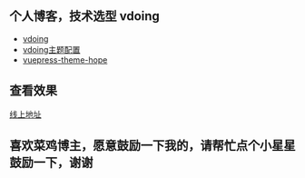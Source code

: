 ## 个人博客，技术选型 vdoing

* [vdoing](https://github.com/xugaoyi/vuepress-theme-vdoing)
* [vdoing主题配置](https://doc.xugaoyi.com/pages/52d5c3/#markdown)
* [vuepress-theme-hope](https://vuepress-theme-hope.gitee.io/v2/zh/guide/get-started/intro.html#%E4%B8%BB%E9%A2%98%E5%88%9D%E8%A1%B7)

## 查看效果

[线上地址](https://qinyuanqiblog.github.io/meimei/)

## 喜欢菜鸡博主，愿意鼓励一下我的，请帮忙点个小星星鼓励一下，谢谢